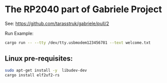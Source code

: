 
# The RP2040 part of Gabriele Project

See: https://github.com/tarasstruk/gabriele/pull/2

Run Example:

```bash
cargo run -- --tty /dev/tty.usbmodem123456781 --text welcome.txt
```

## Linux pre-requisites:


```sh
sudo apt-get install -y  libudev-dev
cargo install elf2uf2-rs

```

